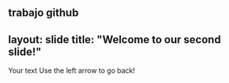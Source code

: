 trabajo github
---
layout: slide
title: "Welcome to our second slide!"
---
Your text
Use the left arrow to go back!
